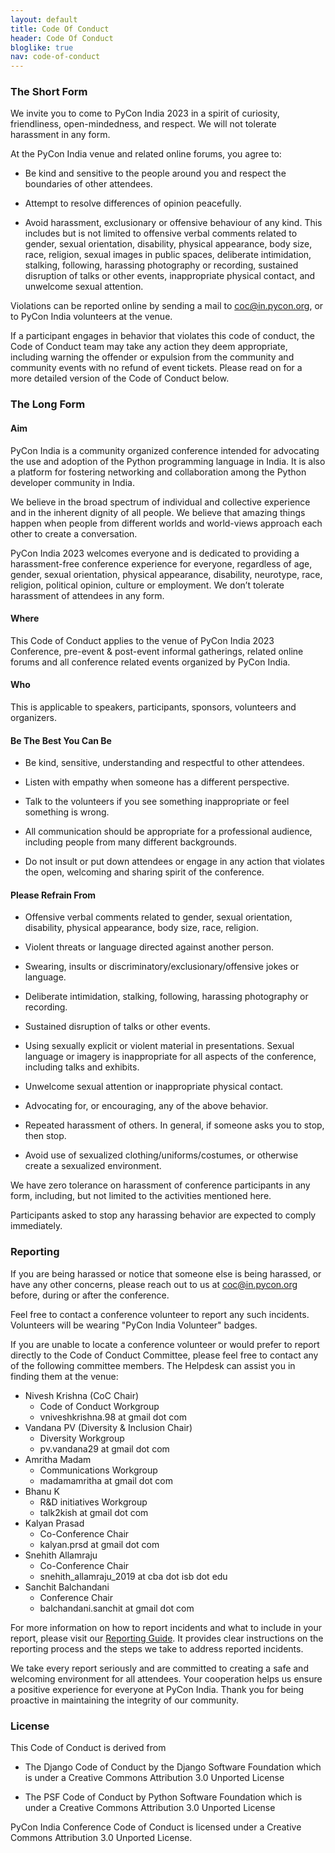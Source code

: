 ```yaml
---
layout: default
title: Code Of Conduct
header: Code Of Conduct
bloglike: true
nav: code-of-conduct
---
```


### The Short Form

We invite you to come to PyCon India 2023 in a spirit of curiosity,
friendliness, open-mindedness, and respect. We will not tolerate
harassment in any form.

At the PyCon India venue and related online forums, you agree to:

- Be kind and sensitive to the people around you and respect the
    boundaries of other attendees.

- Attempt to resolve differences of opinion peacefully.

- Avoid harassment, exclusionary or offensive behaviour of any
    kind. This includes but is not limited to offensive verbal
    comments related to gender, sexual orientation, disability,
    physical appearance, body size, race, religion, sexual images in
    public spaces, deliberate intimidation, stalking, following,
    harassing photography or recording, sustained disruption of talks
    or other events, inappropriate physical contact, and unwelcome
    sexual attention.

Violations can be reported online by sending a mail to
[coc@in.pycon.org](mailto:coc@in.pycon.org), or to PyCon India
volunteers at the venue.

If a participant engages in behavior that violates this code of conduct,
the Code of Conduct team may take any action they deem appropriate,
including warning the offender or expulsion from the community and community
events with no refund of event tickets. Please read on for a more detailed
version of the Code of Conduct below.

### The Long Form

#### Aim

PyCon India is a community organized conference intended for
advocating the use and adoption of the Python programming language in
India. It is also a platform for fostering networking and
collaboration among the Python developer community in India.

We believe in the broad spectrum of individual and collective
experience and in the inherent dignity of all people. We believe that
amazing things happen when people from different worlds and
world-views approach each other to create a conversation.

PyCon India 2023 welcomes everyone and is dedicated to providing a
harassment-free conference experience for everyone, regardless of age,
gender, sexual orientation, physical appearance, disability,
neurotype, race, religion, political opinion, culture or
employment. We don’t tolerate harassment of attendees in any form.

#### Where

This Code of Conduct applies to the venue of PyCon India 2023
Conference, pre-event & post-event informal gatherings, related online
forums and all conference related events organized by PyCon India.

#### Who

This is applicable to speakers, participants, sponsors, volunteers and
organizers.

#### Be The Best You Can Be

- Be kind, sensitive, understanding and respectful to other
    attendees.

- Listen with empathy when someone has a different perspective.
  
- Talk to the volunteers if you see something inappropriate or feel
  something is wrong.
  
- All communication should be appropriate for a professional
    audience, including people from many different backgrounds.

- Do not insult or put down attendees or engage in any action that violates the open, welcoming and sharing spirit of the conference.

#### Please Refrain From

- Offensive verbal comments related to gender, sexual orientation,
    disability, physical appearance, body size, race, religion.

- Violent threats or language directed against another person.

- Swearing, insults or discriminatory/exclusionary/offensive jokes
    or language.

- Deliberate intimidation, stalking, following, harassing
    photography or recording.
  
- Sustained disruption of talks or other events.
  
- Using sexually explicit or violent material in
    presentations. Sexual language or imagery is inappropriate for all
    aspects of the conference, including talks and exhibits.

- Unwelcome sexual attention or inappropriate physical contact.
  
- Advocating for, or encouraging, any of the above behavior.
  
- Repeated harassment of others. In general, if someone asks you to
    stop, then stop.
  
- Avoid use of sexualized clothing/uniforms/costumes, or otherwise
    create a sexualized environment.

We have zero tolerance on harassment of conference participants in any
form, including, but not limited to the activities mentioned here.

Participants asked to stop any harassing behavior are expected to
comply immediately.

### Reporting

If you are being harassed or notice that someone else is being harassed,
or have any other concerns, please reach out to us at
[coc@in.pycon.org](mailto:coc@in.pycon.org) before, during or after the
conference.

Feel free to contact a conference volunteer to report any such incidents.
Volunteers will be wearing "PyCon India Volunteer" badges.

If you are unable to locate a conference volunteer or would prefer to report
directly to the Code of Conduct Committee, please feel free to contact any of
the following committee members. The Helpdesk can assist you in finding them
at the venue:

- Nivesh Krishna (CoC Chair)
  - Code of Conduct Workgroup
  - vniveshkrishna.98 at gmail dot com
- Vandana PV (Diversity & Inclusion Chair)
  - Diversity Workgroup
  - pv.vandana29 at gmail dot com
- Amritha Madam
  - Communications Workgroup
  - madamamritha at gmail dot com
- Bhanu K
  - R&D initiatives Workgroup
  - talk2kish at gmail dot com
- Kalyan Prasad
  - Co-Conference Chair
  - kalyan.prsd at gmail dot com
- Snehith Allamraju
  - Co-Conference Chair
  - snehith_allamraju_2019 at cba dot isb dot edu
- Sanchit Balchandani
  - Conference Chair
  - balchandani.sanchit at gmail dot com

For more information on how to report incidents and what to include in your
report, please visit our [Reporting Guide](../reporting-guide). It provides
clear instructions on the reporting process and the steps we take to address
reported incidents.

We take every report seriously and are committed to creating a safe and
welcoming environment for all attendees. Your cooperation helps us ensure a
positive experience for everyone at PyCon India. Thank you for being proactive
in maintaining the integrity of our community.

### License

This Code of Conduct is derived from

- The Django Code of Conduct by the Django Software Foundation which
    is under a Creative Commons Attribution 3.0 Unported License

- The PSF Code of Conduct by Python Software Foundation which is
    under a Creative Commons Attribution 3.0 Unported License

PyCon India Conference Code of Conduct is licensed under a Creative
Commons Attribution 3.0 Unported License.
